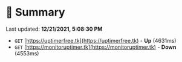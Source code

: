 # 📖 Summary
Last updated: **12/21/2021, 5:08:30 PM**

- `GET` [https://uptimerfree.tk](https://uptimerfree.tk) - **Up** (4631ms)
- `GET` [https://monitoruptimer.tk](https://monitoruptimer.tk) - **Down** (4553ms)
